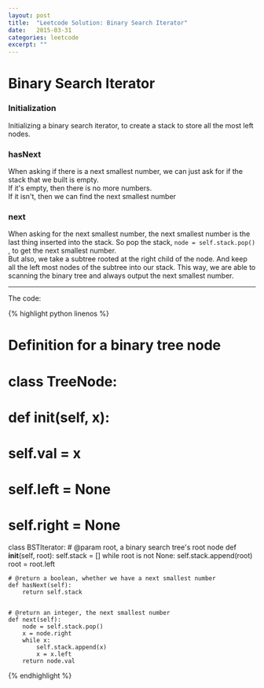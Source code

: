 ```yaml
---
layout: post
title:  "Leetcode Solution: Binary Search Iterator"
date:   2015-03-31
categories: leetcode
excerpt: ""
---
```


# Binary Search Iterator

### Initialization
Initializing a binary search iterator, to create a stack to store all the most left nodes.

### hasNext
When asking if there is a next smallest number, we can just ask for if the stack that we built is empty.  
If it's empty, then there is no more numbers.  
If it isn't, then we can find the next smallest number

### next
When asking for the next smallest number, the next smallest number is the last thing inserted into the stack. So pop the stack, `node = self.stack.pop()` , to get the next smallest number.  
But also, we take a subtree rooted at the right child of the node. And keep all the left most nodes of the subtree into our stack. This way, we are able to scanning the binary tree and always output the next smallest number.

--------
The code:  

{% highlight python linenos %}

# Definition for a  binary tree node
# class TreeNode:
#     def __init__(self, x):
#         self.val = x
#         self.left = None
#         self.right = None

class BSTIterator:
    # @param root, a binary search tree's root node
    def __init__(self, root):
        self.stack = []
        while root is not None:
            self.stack.append(root)
            root = root.left


    # @return a boolean, whether we have a next smallest number
    def hasNext(self):
        return self.stack


    # @return an integer, the next smallest number
    def next(self):
        node = self.stack.pop()
        x = node.right
        while x:
            self.stack.append(x)
            x = x.left
        return node.val
{% endhighlight %}
